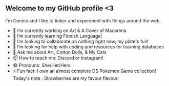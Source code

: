 ## Welcome to my GitHub profile <3
I'm Connie and I like to tinker and experiment with things around the web. 
- 🔭 I’m currently working on Art & A Cover of Macarena
- 🌱 I’m currently learning Finnish Language!
- 👯 I’m looking to collaborate on nothing right now, my plate's full!
- 🤔 I’m looking for help with coding and resources for learning databases
- 💬 Ask me about Art, Cotton Dolls, & My Cats
- 📫 How to reach me: Discord or Instagram!
- 😄 Pronouns: She/Her/Hers
- ⚡ Fun fact: I own an almost complete DS Pokemon Game collection!
Today's note : Strawberries are my favour flavour!
